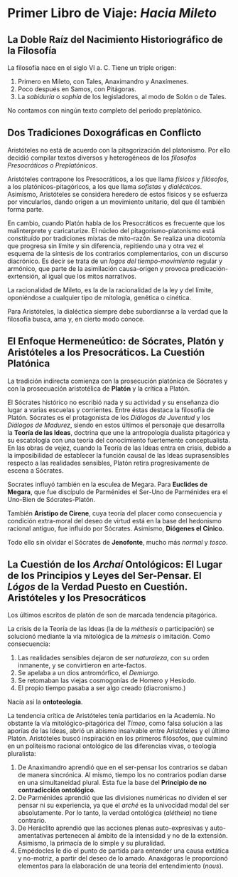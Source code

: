 # Primer Libro de Viaje: *Hacia Mileto*

## La Doble Raíz del Nacimiento Historiográfico de la Filosofía

La filosofía nace en el siglo VI a. C. Tiene un triple origen:
1. Primero en Mileto, con Tales, Anaximandro y Anaxímenes.
2. Poco después en Samos, con Pitágoras.
3. La *sabiduría* o *sophía* de los legisladores, al modo de Solón o de Tales.

No contamos con ningún texto completo del periodo preplatónico.

## Dos Tradiciones Doxográficas en Conflicto

Aristóteles no está de acuerdo con la pitagorización del platonismo. Por ello decidió compilar textos diversos y heterogéneos de los *filosofos Presocráticos o Preplatónicos*. 

Aristóteles contrapone los Presocráticos, a los que llama *físicos* y *filósofos*, a los platónicos-pitagóricos, a los que llama *sofistas* y *dialécticos*. Asimismo, Aristóteles se considera heredero de estos físicos y se esfuerza por vincularlos, dando origen a un movimiento unitario, del que él también forma parte.

En cambio, cuando Platón habla de los Presocráticos es frecuente que los malinterprete y caricaturize. El núcleo del pitagorismo-platonismo está constituído por tradiciones mixtas de mito-razón. Se realiza una dicotomía que progresa sin límite y sin diferencia, repitiendo una y otra vez el esquema de la síntesis de los contrarios complementarios, con un discurso diacrónico. Es decir se trata de un *logos del tiempo-movimiento* regular y armónico, que parte de la asimilación causa-origen y provoca predicación-exrtensión, al igual que los mitos narrativos.

La racionalidad de Mileto, es la de la racionalidad de la ley y del límite, oponiéndose a cualquier tipo de mitología, genética o cinética.

Para Aristóteles, la dialéctica siempre debe subordianrse a la verdad que la filosofía busca, ama y, en cierto modo conoce.

## El Enfoque Hermeneútico: de Sócrates, Platón y Aristóteles a los Presocráticos. La Cuestión Platónica

La tradición indirecta comienza con la prosecución platónica de Sócrates y con la prosecuación aristotélica de **Platón** y la crítica a Platón.

El Sócrates histórico no escribió nada y su actividad y su enseñanza dio lugar a varias escuelas  y corrientes. Entre éstas destaca la filosofía de Platón. Sócrates es el protagonista de los *Diálogos de Juventud* y los *Diálogos de Madurez*, siendo en estos últimos el personaje que desarrolla la **Teoría de las Ideas**, doctrina que une la antropología dualista pitagórica y su escatología con una teoría del conocimiento fuertemente conceptualista. En las obras de vejez, cuando la Teoría de las Ideas entra en crisis, debido a la imposibilidad de establecer la función causal de las Ideas suprasensibles respecto a las realidades sensibles, Platón retira progresivamente de escena a Sócrates.

Socrates influyó también en la esculea de Megara. Para **Euclides de Megara**, que fue discípulo de Parménides el Ser-Uno de Parménides era el Uno-Bien de Sócrates-Platón.

También **Aristipo de Cirene**, cuya teoría del placer como consecuencia y condición extra-moral del deseo de virtud está en la base del hedonismo racional antiguo, fue influido por Sócrates. Asimismo, **Diógenes el Cínico**.

Todo ello sin olvidar el Sócrates de **Jenofonte**, mucho más *normal* y *tosco*.

## La Cuestión de los *Archaí* Ontológicos: El Lugar de los Principios y Leyes del Ser-Pensar. El *Lógos* de la Verdad Puesto en Cuestión. Aristóteles y los Presocráticos

Los últimos escritos de platón de son de marcada tendencia pitagórica. 

La crisis de la Teoría de las Ideas (la de la *méthesis* o participación) se solucionó mediante la vía mitológica de la *mímesis* o imitación. Como consecuencia:
1. Las realidades sensibles dejaron de ser *naturaleza*, con su orden inmanente, y se convirtieron en arte-factos.
2. Se apelaba a un dios antromórfico, el *Demiurgo*.
3. Se retomaban las viejas cosmogonías de Homero y Hesíodo.
4. El propio tiempo pasaba a ser algo creado (diacronismo.)

Nacía así la **ontoteología**. 

La tendencia crítica de Aristóteles tenía partidarios en la Academia. No obstante la vía mitológico-pitagórica del *Timeo*, como falsa solución a las aporías de las Ideas, abrió un abismo insalvable entre Aristóteles y el último Platón. Aristóteles buscó inspiración en los primeros filósofos, que culminó en un politeismo racional ontológico de las diferencias vivas, o teología pluralista:
1. De Anaximandro aprendió que en el ser-pensar los contrarios se daban de manera sincrónica. Al mismo, tiempo los no contrarios podían darse en una simultaneidad plural. Esta fue la base del **Principio de no contradicción ontológico**.
2. De Parménides aprendió que las divisiones numéricas no dividen el ser pensar ni su experiencia, ya que el *arché* es la univocidad modal del ser absolutamente. Por lo tanto, la verdad ontológica (*alétheia*) no tiene contrario.
3. De Heráclito aprendió que las acciones plenas auto-expresivas y auto-amentativas pertenecen al ámbito de la intensidad y no de la extensión. Asimismo, la primacía de lo simple y su pluralidad.
4. Empédocles le dio el punto de partida para entender una causa extática y no-motriz, a partir del deseo de lo amado. Anaxágoras le proporcionó elementos para la elaboración de una teoría del entendimiento (*nous*).

